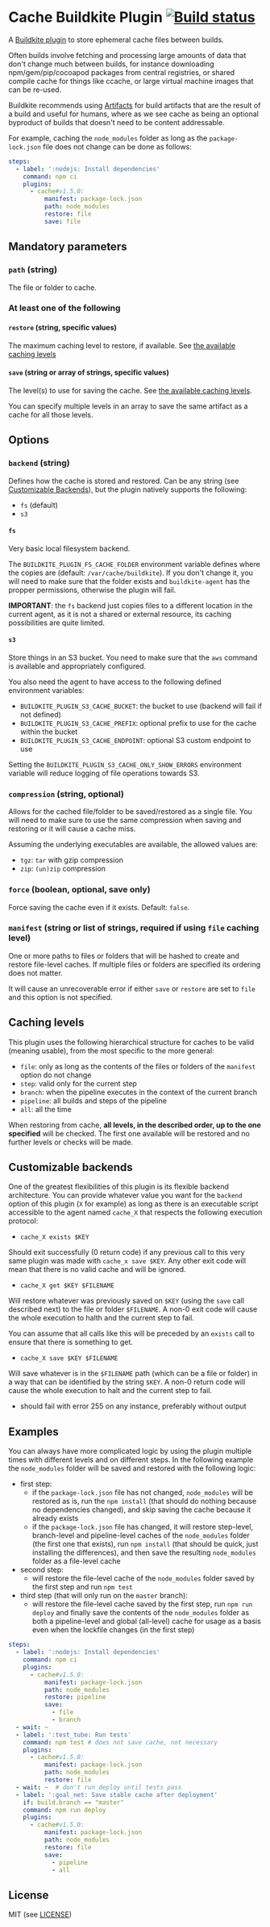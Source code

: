 # Cache Buildkite Plugin [![Build status](https://badge.buildkite.com/6e29c2a268dddb82724ba1bfb3abd484d8595631849f8dbc31.svg?branch=master)](https://buildkite.com/buildkite/plugins-cache)

A [Buildkite plugin](https://buildkite.com/docs/agent/v3/plugins) to store ephemeral cache files between builds.

Often builds involve fetching and processing large amounts of data that don't change much between builds, for instance downloading npm/gem/pip/cocoapod packages from central registries, or shared compile cache for things like ccache, or large virtual machine images that can be re-used.

Buildkite recommends using [Artifacts](https://buildkite.com/docs/builds/artifacts) for build artifacts that are the result of a build and useful for humans, where as we see cache as being an optional byproduct of builds that doesn't need to be content addressable.

For example, caching the `node_modules` folder as long as the `package-lock.json` file does not change can be done as follows:

```yaml
steps:
  - label: ':nodejs: Install dependencies'
    command: npm ci
    plugins:
      - cache#v1.5.0:
          manifest: package-lock.json
          path: node_modules
          restore: file
          save: file
```

## Mandatory parameters

### `path` (string)

The file or folder to cache.

### At least one of the following

#### `restore` (string, specific values)

The maximum caching level to restore, if available. See [the available caching levels](#caching-levels)

#### `save` (string or array of strings, specific values)

The level(s) to use for saving the cache. See [the available caching levels](#caching-levels).

You can specify multiple levels in an array to save the same artifact as a cache for all those levels.

## Options

### `backend` (string)

Defines how the cache is stored and restored. Can be any string (see [Customizable Backends](#customizable-backends)), but the plugin natively supports the following:
* `fs` (default)
* `s3`

#### `fs`

Very basic local filesystem backend.

The `BUILDKITE_PLUGIN_FS_CACHE_FOLDER` environment variable defines where the copies are  (default: `/var/cache/buildkite`). If you don't change it, you will need to make sure that the folder exists and `buildkite-agent` has the propper permissions, otherwise the plugin will fail.

**IMPORTANT**: the `fs` backend just copies files to a different location in the current agent, as it is not a shared or external resource, its caching possibilities are quite limited.

#### `s3`

Store things in an S3 bucket. You need to make sure that the `aws` command is available and appropriately configured.

You also need the agent to have access to the following defined environment variables:
* `BUILDKITE_PLUGIN_S3_CACHE_BUCKET`: the bucket to use (backend will fail if not defined)
* `BUILDKITE_PLUGIN_S3_CACHE_PREFIX`: optional prefix to use for the cache within the bucket
* `BUILDKITE_PLUGIN_S3_CACHE_ENDPOINT`: optional S3 custom endpoint to use

Setting the `BUILDKITE_PLUGIN_S3_CACHE_ONLY_SHOW_ERRORS` environment variable will reduce logging of file operations towards S3.

### `compression` (string, optional)

Allows for the cached file/folder to be saved/restored as a single file. You will need to make sure to use the same compression when saving and restoring or it will cause a cache miss.

Assuming the underlying executables are available, the allowed values are:
* `tgz`: `tar` with gzip compression
* `zip`: `(un)zip` compression

### `force` (boolean, optional, save only)

Force saving the cache even if it exists. Default: `false`.

### `manifest` (string or list of strings, required if using `file` caching level)

One or more paths to files or folders that will be hashed to create and restore file-level caches. If multiple files or folders are specified its ordering does not matter.

It will cause an unrecoverable error if either `save` or `restore` are set to `file` and this option is not specified.

## Caching levels

This plugin uses the following hierarchical structure for caches to be valid (meaning usable), from the most specific to the more general:
* `file`: only as long as the contents of the files or folders of the `manifest` option do not change
* `step`: valid only for the current step
* `branch`: when the pipeline executes in the context of the current branch
* `pipeline`: all builds and steps of the pipeline
* `all`: all the time

When restoring from cache, **all levels, in the described order, up to the one specified** will be checked. The first one available will be restored and no further levels or checks will be made.

## Customizable backends

One of the greatest flexibilities of this plugin is its flexible backend architecture. You can provide whatever value you want for the `backend` option of this plugin (`X` for example) as long as there is an executable script accessible to the agent named `cache_X` that respects the following execution protocol:

* `cache_X exists $KEY`

Should exit successfully (0 return code) if any previous call to this very same plugin was made with `cache_x save $KEY`. Any other exit code will mean that there is no valid cache and will be ignored.

* `cache_X get $KEY $FILENAME`

Will restore whatever was previously saved on `$KEY` (using the `save` call described next) to the file or folder `$FILENAME`. A non-0 exit code will cause the whole execution to halth and the current step to fail.

You can assume that all calls like this will be preceded by an `exists` call to ensure that there is something to get.

* `cache_X save $KEY $FILENAME`

Will save whatever is in the `$FILENAME` path (which can be a file or folder) in a way that can be identified by the string `$KEY`. A non-0 return code will cause the whole execution to halt and the current step to fail.

* should fail with error 255 on any instance, preferably without output

## Examples

You can always have more complicated logic by using the plugin multiple times with different levels and on different steps. In the following example the `node_modules` folder will be saved and restored with the following logic:

* first step:
  - if the `package-lock.json` file has not changed, `node_modules` will be restored as is, run the `npm install` (that should do nothing because no dependencies changed), and skip saving the cache because it already exists
  - if the `package-lock.json` file has changed, it will restore step-level, branch-level and pipeline-level caches of the `node_modules` folder (the first one that exists), run `npm install` (that should be quick, just installing the differences), and then save the resulting `node_modules` folder as a file-level cache
* second step:
  - will restore the file-level cache of the `node_modules` folder saved by the first step and run `npm test`
* third step (that will only run on the `master` branch):
  - will restore the file-level cache saved by the first step, run `npm run deploy` and finally save the contents of the `node_modules` folder as both a pipeline-level and global (all-level) cache for usage as a basis even when the lockfile changes (in the first step)

```yaml
steps:
  - label: ':nodejs: Install dependencies'
    command: npm ci
    plugins:
      - cache#v1.5.0:
          manifest: package-lock.json
          path: node_modules
          restore: pipeline
          save:
            - file
            - branch
  - wait: ~
  - label: ':test_tube: Run tests'
    command: npm test # does not save cache, not necessary
    plugins:
      - cache#v1.5.0:
          manifest: package-lock.json
          path: node_modules
          restore: file
  - wait: ~  # don't run deploy until tests pass
  - label: ':goal_net: Save stable cache after deployment'
    if: build.branch == "master"
    command: npm run deploy
    plugins:
      - cache#v1.5.0:
          manifest: package-lock.json
          path: node_modules
          restore: file
          save:
            - pipeline
            - all

```

## License

MIT (see [LICENSE](LICENSE))

